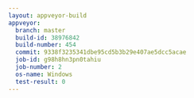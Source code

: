 ```yaml
---
layout: appveyor-build
appveyor:
  branch: master
  build-id: 38976842
  build-number: 454
  commit: 9338f3235341dbe95cd5b3b29e407ae5dcc5acae
  job-id: g98h8hn3pn0tahiu
  job-number: 2
  os-name: Windows
  test-result: 0
---
```

